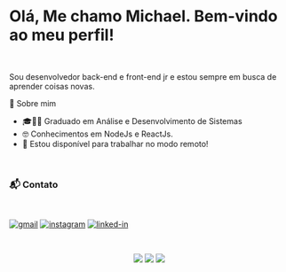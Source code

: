 # Olá, Me chamo Michael. Bem-vindo ao meu perfil!

<br/>

Sou desenvolvedor back-end e front-end jr e estou sempre em busca de aprender coisas novas.
<br/>

🚀 Sobre mim
<br/>

- 🎓👨‍🎓 Graduado em Análise e Desenvolvimento de Sistemas
- 🤓 Conhecimentos em NodeJs e ReactJs.
- 💬 Estou disponível para trabalhar no modo remoto!

<br/>

### 📬 Contato
<br/>

[![gmail](https://img.shields.io/badge/Gmail-D14836?style=for-the-badge&logo=Gmail&logoColor=white)](mailto:gama.michael@gmail.com)
[![instagram](https://img.shields.io/badge/Instagram-E4405F?style=for-the-badge&logo=instagram&logoColor=white)](https://www.instagram.com/michaelgama10/)
[![linked-in](https://img.shields.io/badge/Linkedin-0077B5?style=for-the-badge&logo=LinkedIn&logoColor=white)](https://www.linkedin.com/in/michael-gama-31175a208/)

<br/>

<div align="center"> 
 
 ![](https://img.shields.io/badge/OS-Linux-informational?style=flat&logo=<LOGO_NAME>&logoColor=white&color=2bbc8a)
 ![](https://img.shields.io/badge/Editor-VSCode-informational?style=flat&logo=<LOGO_NAME>&logoColor=white&color=2bbc8a)
 ![](https://img.shields.io/badge/Code-Javascript&&NodeJs&&TypeScript-informational?style=flat&logo=<LOGO_NAME>&logoColor=white&color=2bbc8a)
 
</div>
